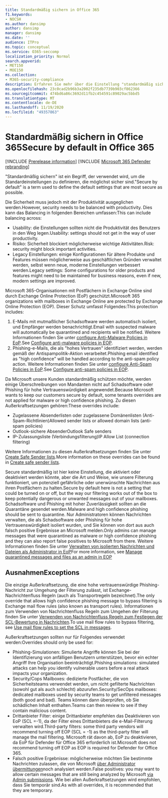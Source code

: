 ```yaml
---
title: Standardmäßig sichern in Office 365
f1.keywords:
- NOCSH
ms.author: dansimp
author: dansimp
manager: dansimp
ms.date: ''
audience: ITPro
ms.topic: conceptual
ms.service: O365-seccomp
localization_priority: Normal
search.appverid:
- MET150
- MOE150
ms.collection:
- M365-security-compliance
description: Erfahren Sie mehr über die Einstellung "standardmäßig sicher" in Exchange Online Protection (EoP).
ms.openlocfilehash: 23c0cad2b96b3a2002f235db7739b903cf862366
ms.sourcegitcommit: 474bd6a86c3692d11fb2c454591c89029ac5bbd5
ms.translationtype: MT
ms.contentlocale: de-DE
ms.lasthandoff: 11/19/2020
ms.locfileid: "49357863"
---
```

# <a name="secure-by-default-in-office-365"></a><span data-ttu-id="bc8ca-103">Standardmäßig sichern in Office 365</span><span class="sxs-lookup"><span data-stu-id="bc8ca-103">Secure by default in Office 365</span></span>

[!INCLUDE [Prerelease information](../includes/prerelease.md)]
[!INCLUDE [Microsoft 365 Defender rebranding](../includes/microsoft-defender-for-office.md)]

<span data-ttu-id="bc8ca-104">"Standardmäßig sichern" ist ein Begriff, der verwendet wird, um die Standardeinstellungen zu definieren, die möglichst sicher sind.</span><span class="sxs-lookup"><span data-stu-id="bc8ca-104">"Secure by default" is a term used to define the default settings that are most secure as possible.</span></span>

<span data-ttu-id="bc8ca-105">Die Sicherheit muss jedoch mit der Produktivität ausgeglichen werden.</span><span class="sxs-lookup"><span data-stu-id="bc8ca-105">However, security needs to be balanced with productivity.</span></span> <span data-ttu-id="bc8ca-106">Dies kann das Balancing in folgenden Bereichen umfassen:</span><span class="sxs-lookup"><span data-stu-id="bc8ca-106">This can include balancing across:</span></span>

- <span data-ttu-id="bc8ca-107">Usability: die Einstellungen sollten nicht die Produktivität des Benutzers in den Weg legen.</span><span class="sxs-lookup"><span data-stu-id="bc8ca-107">Usability: settings should not get in the way of user productivity.</span></span>
- <span data-ttu-id="bc8ca-108">Risiko: Sicherheit blockiert möglicherweise wichtige Aktivitäten.</span><span class="sxs-lookup"><span data-stu-id="bc8ca-108">Risk: security might block important activities.</span></span>
- <span data-ttu-id="bc8ca-109">Legacy Einstellungen: einige Konfigurationen für ältere Produkte und Features müssen möglicherweise aus geschäftlichen Gründen verwaltet werden, selbst wenn neue, moderne Einstellungen verbessert werden.</span><span class="sxs-lookup"><span data-stu-id="bc8ca-109">Legacy settings: Some configurations for older products and features might need to be maintained for business reasons, even if new, modern settings are improved.</span></span>

<span data-ttu-id="bc8ca-110">Microsoft 365-Organisationen mit Postfächern in Exchange Online sind durch Exchange Online Protection (EoP) geschützt.</span><span class="sxs-lookup"><span data-stu-id="bc8ca-110">Microsoft 365 organizations with mailboxes in Exchange Online are protected by Exchange Online Protection (EOP).</span></span> <span data-ttu-id="bc8ca-111">Dieser Schutz umfasst Folgendes:</span><span class="sxs-lookup"><span data-stu-id="bc8ca-111">This protection includes:</span></span>

1. <span data-ttu-id="bc8ca-112">E-Mails mit mutmaßlicher Schadsoftware werden automatisch isoliert, und Empfänger werden benachrichtigt.</span><span class="sxs-lookup"><span data-stu-id="bc8ca-112">Email with suspected malware will automatically be quarantined and recipients will be notified.</span></span> <span data-ttu-id="bc8ca-113">Weitere Informationen finden Sie unter [configure Anti-Malware Policies in EoP](configure-anti-malware-policies.md).</span><span class="sxs-lookup"><span data-stu-id="bc8ca-113">See [Configure anti-malware policies in EOP](configure-anti-malware-policies.md).</span></span>
1. <span data-ttu-id="bc8ca-114">Phishing-e-Mails, die als "hohes Vertrauen" identifiziert werden, werden gemäß der Antispampolitik-Aktion verarbeitet.</span><span class="sxs-lookup"><span data-stu-id="bc8ca-114">Phishing email identified as "high confidence" will be handled according to the anti-spam policy action.</span></span> <span data-ttu-id="bc8ca-115">Weitere Informationen finden Sie unter [configure Anti-Spam Policies in EoP](configure-your-spam-filter-policies.md).</span><span class="sxs-lookup"><span data-stu-id="bc8ca-115">See [Configure anti-spam policies in EOP](configure-your-spam-filter-policies.md).</span></span>

<span data-ttu-id="bc8ca-116">Da Microsoft unsere Kunden standardmäßig schützen möchte, werden einige Überschreibungen von Mandanten nicht auf Schadsoftware oder Phishing für hohe Vertrauenswürdigkeit angewendet.</span><span class="sxs-lookup"><span data-stu-id="bc8ca-116">Because Microsoft wants to keep our customers secure by default, some tenants overrides are not applied for malware or high confidence phishing.</span></span> <span data-ttu-id="bc8ca-117">Zu diesen Außerkraftsetzungen gehören:</span><span class="sxs-lookup"><span data-stu-id="bc8ca-117">These overrides include:</span></span>

- <span data-ttu-id="bc8ca-118">Zugelassene Absenderlisten oder zugelassene Domänenlisten (Anti-Spam-Richtlinien)</span><span class="sxs-lookup"><span data-stu-id="bc8ca-118">Allowed sender lists or allowed domain lists (anti-spam policies)</span></span>
- <span data-ttu-id="bc8ca-119">Outlook-sichere Absender</span><span class="sxs-lookup"><span data-stu-id="bc8ca-119">Outlook Safe senders</span></span>
- <span data-ttu-id="bc8ca-120">IP-Zulassungsliste (Verbindungsfilterung)</span><span class="sxs-lookup"><span data-stu-id="bc8ca-120">IP Allow List (connection filtering)</span></span>

<span data-ttu-id="bc8ca-121">Weitere Informationen zu diesen Außerkraftsetzungen finden Sie unter [Create Safe Sender lists](create-safe-sender-lists-in-office-365.md).</span><span class="sxs-lookup"><span data-stu-id="bc8ca-121">More information on these overrides can be found in [Create safe sender lists](create-safe-sender-lists-in-office-365.md).</span></span>

<span data-ttu-id="bc8ca-122">Secure standardmäßig ist hier keine Einstellung, die aktiviert oder deaktiviert werden könnte, aber die Art und Weise, wie unsere Filterung funktioniert, um potenziell gefährliche oder unerwünschte Nachrichten aus ihren Postfächern zu halten.</span><span class="sxs-lookup"><span data-stu-id="bc8ca-122">Secure by default here is not a setting that could be turned on or off, but the way our filtering works out of the box to keep potentially dangerous or unwanted messages out of your mailboxes.</span></span> <span data-ttu-id="bc8ca-123">Schadsoftware und Phishing mit hoher Zuverlässigkeit sollten an die Quarantäne gesendet werden.</span><span class="sxs-lookup"><span data-stu-id="bc8ca-123">Malware and high confidence phishing should be sent to quarantine.</span></span> <span data-ttu-id="bc8ca-124">Nur Administratoren können Nachrichten verwalten, die als Schadsoftware oder Phishing für hohe Vertrauenswürdigkeit isoliert wurden, und Sie können von dort aus auch falsch positive Ergebnisse an Microsoft melden.</span><span class="sxs-lookup"><span data-stu-id="bc8ca-124">Only admins can manage messages that were quarantined as malware or high confidence phishing and they can also report false positives to Microsoft from there.</span></span> <span data-ttu-id="bc8ca-125">Weitere Informationen finden Sie unter [Verwalten von isolierten Nachrichten und Dateien als Administrator in EoP](manage-quarantined-messages-and-files.md)</span><span class="sxs-lookup"><span data-stu-id="bc8ca-125">For more information, see [Manage quarantined messages and files as an admin in EOP](manage-quarantined-messages-and-files.md)</span></span>

## <a name="exceptions"></a><span data-ttu-id="bc8ca-126">Ausnahmen</span><span class="sxs-lookup"><span data-stu-id="bc8ca-126">Exceptions</span></span>

<span data-ttu-id="bc8ca-127">Die einzige Außerkraftsetzung, die eine hohe vertrauenswürdige Phishing-Nachricht zur Umgehung der Filterung zulässt, ist Exchange-Nachrichtenfluss Regeln (auch als Transportregeln bezeichnet).</span><span class="sxs-lookup"><span data-stu-id="bc8ca-127">The only override that allows high confidence phishing message to bypass filtering is Exchange mail flow rules (also known as transport rules).</span></span> <span data-ttu-id="bc8ca-128">Informationen zum Verwenden von Nachrichtenfluss Regeln zum Umgehen der Filterung finden Sie unter [Verwenden von Nachrichtenfluss Regeln zum Festlegen der SCL-Bewertung in Nachrichten](use-mail-flow-rules-to-set-the-spam-confidence-level-scl-in-messages.md).</span><span class="sxs-lookup"><span data-stu-id="bc8ca-128">To use mail flow rules to bypass filtering, see [Use mail flow rules to set the SCL in messages](use-mail-flow-rules-to-set-the-spam-confidence-level-scl-in-messages.md).</span></span>

<span data-ttu-id="bc8ca-129">Außerkraftsetzungen sollten nur für Folgendes verwendet werden:</span><span class="sxs-lookup"><span data-stu-id="bc8ca-129">Overrides should only be used for:</span></span>

- <span data-ttu-id="bc8ca-130">Phishing-Simulationen: Simulierte Angriffe können Sie bei der Identifizierung von anfälligen Benutzern unterstützen, bevor ein echter Angriff Ihre Organisation beeinträchtigt.</span><span class="sxs-lookup"><span data-stu-id="bc8ca-130">Phishing simulations: simulated attacks can help you identify vulnerable users before a real attack impacts your organization.</span></span>
- <span data-ttu-id="bc8ca-131">Security/Cops Mailboxes: dedizierte Postfächer, die von Sicherheitsteams verwendet werden, um nicht gefilterte Nachrichten (sowohl gut als auch schlecht) abzurufen.</span><span class="sxs-lookup"><span data-stu-id="bc8ca-131">Security/SecOps mailboxes: dedicated mailboxes used by security teams to get unfiltered messages (both good and bad).</span></span> <span data-ttu-id="bc8ca-132">Teams können dann überprüfen, ob Sie schädlichen Inhalt enthalten.</span><span class="sxs-lookup"><span data-stu-id="bc8ca-132">Teams can then review to see if they contain malicious content.</span></span>
- <span data-ttu-id="bc8ca-133">Drittanbieter Filter: einige Drittanbieter empfehlen das Deaktivieren von EoP (SCL =-1), da der Filter eines Drittanbieters die e-Mail-Filterung verwalten wird.</span><span class="sxs-lookup"><span data-stu-id="bc8ca-133">Third-party filters: some third party vendors will recommend turning off EOP (SCL = -1) as the third-party filter will manage the mail filtering.</span></span> <span data-ttu-id="bc8ca-134">Microsoft rät davon ab, EoP zu deaktivieren, da EoP für Defender für Office 365 erforderlich ist.</span><span class="sxs-lookup"><span data-stu-id="bc8ca-134">Microsoft does not recommend turning off EOP as EOP is required for Defender for Office 365.</span></span>
- <span data-ttu-id="bc8ca-135">Falsch positive Ergebnisse: möglicherweise möchten Sie bestimmte Nachrichten zulassen, die von Microsoft [über Administrator übermittungen](admin-submission.md)noch analysiert werden.</span><span class="sxs-lookup"><span data-stu-id="bc8ca-135">False positives: you may want to allow certain messages that are still being analyzed by Microsoft [via Admin submissions](admin-submission.md).</span></span> <span data-ttu-id="bc8ca-136">Wie bei allen Außerkraftsetzungen wird empfohlen, dass Sie temporär sind.</span><span class="sxs-lookup"><span data-stu-id="bc8ca-136">As with all overrides, it is recommended that they are temporary.</span></span>

